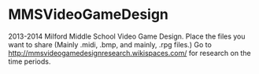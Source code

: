 MMSVideoGameDesign
==================

2013-2014 Milford Middle School Video Game Design. 
Place the files you want to share (Mainly .midi, .bmp, and mainly, .rpg files.)
Go to http://mmsvideogamedesignresearch.wikispaces.com/ for research on the time periods.

